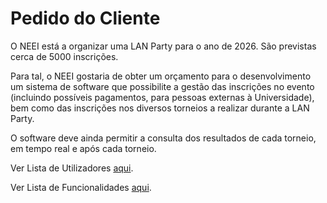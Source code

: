 # Pedido do Cliente

O NEEI está a organizar uma LAN Party para o ano de 2026. São previstas cerca de 5000 inscrições.

Para tal, o NEEI gostaria de obter um orçamento para o desenvolvimento um sistema de software que possibilite a gestão das inscrições no evento (incluindo possíveis pagamentos, para pessoas externas à Universidade), bem como das inscrições nos diversos torneios a realizar durante a LAN Party.

O software deve ainda permitir a consulta dos resultados de cada torneio, em tempo real e após cada torneio.

Ver Lista de Utilizadores [aqui](userList.md).

Ver Lista de Funcionalidades [aqui](Listadefucionalidades.md).
